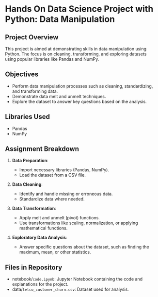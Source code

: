 # Hands On Data Science Project with Python: Data Manipulation

## Project Overview
This project is aimed at demonstrating skills in data manipulation using Python. The focus is on cleaning, transforming, and exploring datasets using popular libraries like Pandas and NumPy.

## Objectives
- Perform data manipulation processes such as cleaning, standardizing, and transforming data.
- Demonstrate data melt and unmelt techniques.
- Explore the dataset to answer key questions based on the analysis.

## Libraries Used
- Pandas
- NumPy

## Assignment Breakdown
1. **Data Preparation**: 
   - Import necessary libraries (Pandas, NumPy).
   - Load the dataset from a CSV file.

2. **Data Cleaning**: 
   - Identify and handle missing or erroneous data.
   - Standardize data where needed.

3. **Data Transformation**:
   - Apply melt and unmelt (pivot) functions.
   - Use transformations like scaling, normalization, or applying mathematical functions.

4. **Exploratory Data Analysis**: 
   - Answer specific questions about the dataset, such as finding the maximum, mean, or other statistics.

## Files in Repository
- notebook/`code.ipynb`: Jupyter Notebook containing the code and explanations for the project.
- data/`telco_customer_churn.csv`: Dataset used for analysis.
